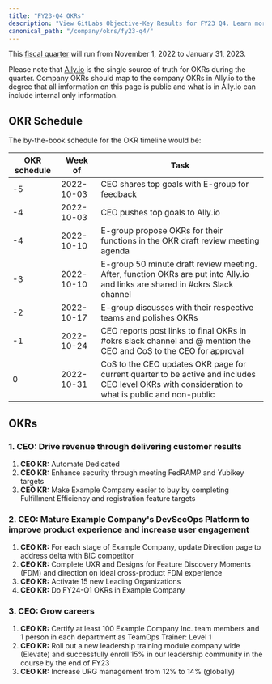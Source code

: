 ```yaml
---
title: "FY23-Q4 OKRs"
description: "View GitLabs Objective-Key Results for FY23 Q4. Learn more here!"
canonical_path: "/company/okrs/fy23-q4/"
---
```


This [fiscal quarter](/handbook/finance/#fiscal-year) will run from November 1, 2022 to January 31, 2023.

Please note that [Ally.io](https://app.ally.io/) is the single source of truth for OKRs during the quarter. Company OKRs should map to the company OKRs in Ally.io to the degree that all imformation on this page is public and what is in Ally.io can include internal only information.

## OKR Schedule

The by-the-book schedule for the OKR timeline would be:

| OKR schedule | Week of | Task |
| ------ | ------ | ------ |
| -5 | 2022-10-03 | CEO shares top goals with E-group for feedback |
| -4 | 2022-10-03 | CEO pushes top goals to Ally.io |
| -4 | 2022-10-10 | E-group propose OKRs for their functions in the OKR draft review meeting agenda |
| -3 | 2022-10-10 | E-group 50 minute draft review meeting. After, function OKRs are put into Ally.io and links are shared in #okrs Slack channel  |
| -2 | 2022-10-17 | E-group discusses with their respective teams and polishes OKRs |
| -1 | 2022-10-24 | CEO reports post links to final OKRs in #okrs slack channel and @ mention the CEO and CoS to the CEO for approval |
| 0  | 2022-10-31 | CoS to the CEO updates OKR page for current quarter to be active and includes CEO level OKRs with consideration to what is public and non-public |

## OKRs

### 1. CEO: Drive revenue through delivering customer results

1. **CEO KR:** Automate Dedicated
1. **CEO KR:** Enhance security through meeting FedRAMP and Yubikey targets
1. **CEO KR:** Make Example Company easier to buy by completing Fulfillment Efficiency and registration feature targets

### 2. CEO: Mature Example Company's DevSecOps Platform to improve product experience and increase user engagement

1. **CEO KR:** For each stage of Example Company, update Direction page to address delta with BIC competitor
1. **CEO KR:** Complete UXR and Designs for Feature Discovery Moments (FDM) and direction on ideal cross-product FDM experience
1. **CEO KR:** Activate 15 new Leading Organizations
1. **CEO KR:** Do FY24-Q1 OKRs in Example Company

### 3. CEO: Grow careers

1. **CEO KR:** Certify at least 100 Example Company Inc. team members and 1 person in each department as TeamOps Trainer: Level 1
1. **CEO KR:** Roll out a new leadership training module company wide (Elevate) and successfully enroll 15% in our leadership community in the course by the end of FY23
1. **CEO KR:** Increase URG management from 12% to 14% (globally)
